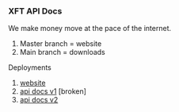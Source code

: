 ### XFT API Docs

We make money move at the pace of the internet. 

1. Master branch = website
2. Main branch = downloads



Deployments

1. [website](https://xft-bridge.netlify.app/)
2. [api docs v1](https://xft-bridge-api.netlify.app/) [broken]
3. [api docs v2](https://xft-bridge-api2.netlify.app/)
